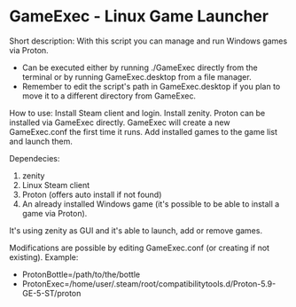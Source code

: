 # GameExec - Linux Game Launcher

Short description:
With this script you can manage and run Windows games via Proton.
- Can be executed either by running ./GameExec directly from the terminal or by running GameExec.desktop from a file manager.
- Remember to edit the script's path in GameExec.desktop if you plan to move it to a different directory from GameExec.

How to use:
Install Steam client and login.
Install zenity.
Proton can be installed via GameExec directly.
GameExec will create a new GameExec.conf the first time it runs.
Add installed games to the game list and launch them.

Dependecies:
1) zenity
2) Linux Steam client
3) Proton (offers auto install if not found)
4) An already installed Windows game (it's possible to be able to install a game via Proton).

It's using zenity as GUI and it's able to launch, add or remove games.

Modifications are possible by editing GameExec.conf (or creating if not existing).
Example:
- ProtonBottle=/path/to/the/bottle
- ProtonExec=/home/user/.steam/root/compatibilitytools.d/Proton-5.9-GE-5-ST/proton

